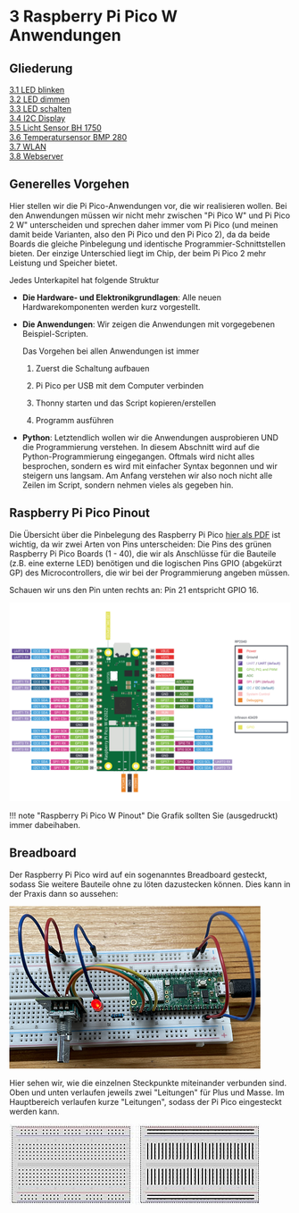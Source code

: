 # 3 Raspberry Pi Pico W Anwendungen

## Gliederung

[3.1 LED blinken](3.1LEDBlinken.md)<br>
[3.2 LED dimmen](3.2LEDDimmen.md)<br>
[3.3 LED schalten](3.3LEDSchalten.md)<br>
[3.4 I2C Display](3.4I2C-Display.md)<br>
[3.5 Licht Sensor BH 1750](3.5LichtSensorBH1750.md)<br>
[3.6 Temperatursensor BMP 280](3.6TemperatursensorBMP280.md)<br>
[3.7 WLAN](3.7WLAN.md)<br>
[3.8 Webserver](3.8Webserver.md)<br>


## Generelles Vorgehen

Hier stellen wir die Pi Pico-Anwendungen vor, die wir realisieren wollen. Bei den Anwendungen müssen wir nicht mehr zwischen "Pi Pico W" und Pi Pico 2 W" unterscheiden und sprechen daher immer vom Pi Pico (und meinen damit beide Varianten, also den Pi Pico und den Pi Pico 2), da da beide Boards die gleiche Pinbelegung und identische Programmier-Schnittstellen bieten. Der einzige Unterschied liegt im Chip, der beim Pi Pico 2 mehr Leistung und Speicher bietet.


Jedes Unterkapitel hat folgende Struktur

- **Die Hardware- und Elektronikgrundlagen**: Alle neuen Hardwarekomponenten werden kurz vorgestellt.

- **Die Anwendungen**: Wir zeigen die Anwendungen mit vorgegebenen Beispiel-Scripten.

    Das Vorgehen bei allen Anwendungen ist immer
    
    1. Zuerst die Schaltung aufbauen

    2. Pi Pico per USB mit dem Computer verbinden

    3. Thonny starten und das Script kopieren/erstellen

    4. Programm ausführen

- **Python**: Letztendlich wollen wir die Anwendungen ausprobieren UND die Programmierung verstehen. In diesem Abschnitt wird auf die Python-Programmierung eingegangen. Oftmals wird nicht alles besprochen, sondern es wird mit einfacher Syntax begonnen und wir steigern uns langsam. Am Anfang verstehen wir also noch nicht alle Zeilen im Script, sondern nehmen vieles als gegeben hin.

## Raspberry Pi Pico Pinout

Die Übersicht über die Pinbelegung des Raspberry Pi Pico [hier als PDF](https://datasheets.raspberrypi.com/picow/PicoW-A4-Pinout.pdf) ist wichtig, da wir zwei Arten von Pins unterscheiden: Die Pins des grünen Raspberry Pi Pico Boards (1 - 40), die wir als Anschlüsse für die Bauteile (z.B. eine externe LED) benötigen und die logischen Pins GPIO (abgekürzt GP) des Microcontrollers, die wir bei der Programmierung angeben müssen. 

Schauen wir uns den Pin unten rechts an: Pin 21 entspricht GPIO 16.

![Raspberry Pi Pico W Pinout](../media/picow-pinout.svg)

!!! note "Raspberry Pi Pico W Pinout"
    Die Grafik sollten Sie (ausgedruckt) immer dabeihaben.

## Breadboard

Der Raspberry Pi Pico wird auf ein sogenanntes Breadboard gesteckt, sodass Sie weitere Bauteile ohne zu löten dazustecken können. Dies kann in der Praxis dann so aussehen:

![Drehschalter](../media/3-2c-DrehschalterKY-040-Foto.PNG)

Hier sehen wir, wie die einzelnen Steckpunkte miteinander verbunden sind. Oben und unten verlaufen jeweils zwei "Leitungen" für Plus und Masse. Im Hauptbereich verlaufen kurze "Leitungen", sodass der Pi Pico eingesteckt werden kann.

![Breadboard](../media/Breadboard2.jpg)

